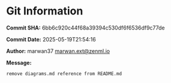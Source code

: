 # Git Information

**Commit SHA:** 6bb6c920c44f68a39394c530df6f6536df9c77de

**Commit Date:** 2025-05-19T21:54:16

**Author:** marwan37 <marwan.ext@zenml.io>

**Message:**
```
remove diagrams.md reference from README.md

```
